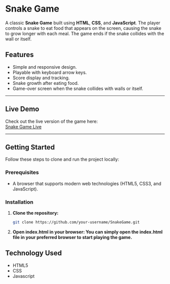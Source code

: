 # Snake Game

A classic **Snake Game** built using **HTML**, **CSS**, and **JavaScript**. The player controls a snake to eat food that appears on the screen, causing the snake to grow longer with each meal. The game ends if the snake collides with the wall or itself.

## **Features**
- Simple and responsive design.
- Playable with keyboard arrow keys.
- Score display and tracking.
- Snake growth after eating food.
- Game-over screen when the snake collides with walls or itself.

---

## **Live Demo**
Check out the live version of the game here:  
[Snake Game Live](https://snake-game-dusky-phi.vercel.app/)

---

## **Getting Started**

Follow these steps to clone and run the project locally:

### **Prerequisites**
- A browser that supports modern web technologies (HTML5, CSS3, and JavaScript).

### **Installation**

1. **Clone the repository:**
   ```bash
   git clone https://github.com/your-username/SnakeGame.git
2. **Open index.html in your browser: You can simply open the index.html file in your preferred browser to start playing the game.**
   
## **Technology Used**
- HTML5
- CSS
- Javascript

